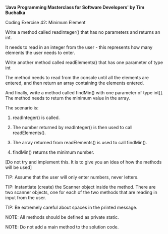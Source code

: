 **'Java Programming Masterclass for Software Developers' by Tim Buchalka**

Coding Exercise 42: Minimum Element


Write a method called readInteger() that has no parameters and returns an int.

It needs to read in an integer from the user - this represents how many elements the user needs to enter.

Write another method called readElements() that has one parameter of type int

The method needs to read from the console until all the elements are entered, and then return an array containing the elements entered.

And finally, write a method called findMin() with one parameter of type int[]. The method needs to return the minimum value in the array.

The scenario is:

1. readInteger() is called.

2. The number returned by readInteger() is then used to call readElements().

3. The array returned from readElements() is used to call findMin().

4. findMin() returns the minimum number.

[Do not try and implement this. It is to give you an idea of how the methods will be used]

TIP: Assume that the user will only enter numbers, never letters.

TIP: Instantiate (create) the Scanner object inside the method. There are two scanner objects, one for each of the two methods that are reading in input from the user.

TIP: Be extremely careful about spaces in the printed message.

NOTE: All methods should be defined as private static.

NOTE: Do not add a main method to the solution code.

